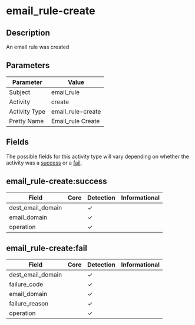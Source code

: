 email_rule-create
=================

Description
-----------
An email rule was created

Parameters
----------
| Parameter     | Value             |
| ------------- | ----------------- |
| Subject       | email_rule        |
| Activity      | create            |
| Activity Type | email_rule-create |
| Pretty Name   | Email_rule Create |


Fields
------

The possible fields for this activity type will vary depending on whether the activity was a [success](#email_rule-createsuccess) or a [fail](#email_rule-createfail).


email_rule-create:success
-------------------------

| Field             | Core | Detection | Informational |
| ----------------- | ---- | --------- | ------------- |
| dest_email_domain |      | &#10003;  |               |
| email_domain      |      | &#10003;  |               |
| operation         |      | &#10003;  |               |

email_rule-create:fail
----------------------

| Field             | Core | Detection | Informational |
| ----------------- | ---- | --------- | ------------- |
| dest_email_domain |      | &#10003;  |               |
| failure_code      |      | &#10003;  |               |
| email_domain      |      | &#10003;  |               |
| failure_reason    |      | &#10003;  |               |
| operation         |      | &#10003;  |               |